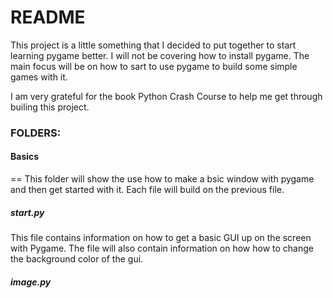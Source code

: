 # README 

  This project is a little something that I decided to put together to start learning pygame better. I will not be covering how to install pygame. The main focus will be on how to sart to use pygame to build some simple games with it. 

  I am very grateful for the book Python Crash Course to help me get through builing this project. 

### FOLDERS:

#### Basics

== This folder will show the use how to make a bsic window with pygame and then get started with it. Each file will build on the previous file. 

##### start.py 
  This file contains information on how to get a basic GUI up on the screen with Pygame. The file will also contain information on how how to change the background color of the gui.  

##### image.py 
